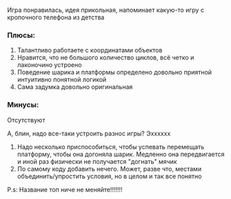Игра понравилась, идея прикольная, напоминает какую-то игру с кропочного телефона из детства

### Плюсы: 
1. Талантливо работаете с координатами объектов
2. Нравится, что не большого количество циклов, всё четко и лаконочино устроено
3. Поведение шарика и платформы определено довольно приятной интуитивно понятной логикой
4. Сама задумка довольно оригинальная

### Минусы: 
Отсутствуют

А, блин, надо все-таки устроить разнос игры? Эхххххх
1. Надо несколько приспособиться, чтобы успевать перемещать платформу, чтобы она догоняла шарик.
Медленно она передвигается и иной раз физически не получается "догнать" мячик
2. По самому коду добавить нечего. Может, разве что, местами объединить/упростить условия, но в целом и так все понятно

P.s: Название топ ниче не меняйте!!!!!!!